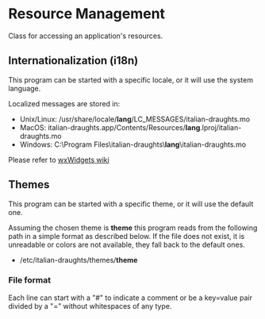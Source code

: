 # Resource Management

Class for accessing an application's resources.

## Internationalization (i18n)

This program can be started with a specific locale, or it will use the system language.

Localized messages are stored in:

- Unix/Linux: /usr/share/locale/**lang**/LC_MESSAGES/italian-draughts.mo
- MacOS: italian-draughts.app/Contents/Resources/**lang**.lproj/italian-draughts.mo
- Windows: C:\\Program Files\\italian-draughts\\**lang**\\italian-draughts.mo

Please refer to [wxWidgets wiki](https://docs.wxwidgets.org/3.2.1/overview_i18n.html)

## Themes

This program can be started with a specific theme, or it will use the default one.

Assuming the chosen theme is **theme** this program reads from the following path
in a simple format as described below. If the file does not exist, it is unreadable or
colors are not available, they fall back to the default ones.

- /etc/italian-draughts/themes/**theme**

### File format

Each line can start with a "#" to indicate a comment or be a key=value pair divided by a "=" without
whitespaces of any type.
